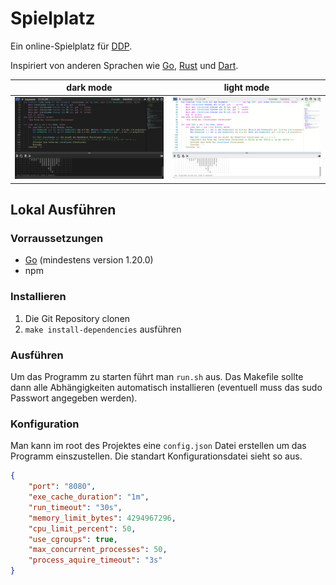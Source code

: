 # Spielplatz

Ein online-Spielplatz für [DDP](https://github.com/DDP-Projekt/Kompilierer).

Inspiriert von anderen Sprachen wie [Go](https://go.dev/play/), [Rust](https://play.rust-lang.org/?version=stable&mode=debug&edition=2021) und [Dart](https://dartpad.dev/?).

| dark mode | light mode |
|---|---|
|![showcase-dark](img/showcase-dark.png)|![showcase-light](img/showcase-light.png)|

## Lokal Ausführen
### Vorraussetzungen
* [Go](https://go.dev/doc/install) (mindestens version 1.20.0)
* npm

### Installieren
1. Die Git Repository clonen
2. `make install-dependencies` ausführen

### Ausführen
Um das Programm zu starten führt man `run.sh` aus.
Das Makefile sollte dann alle Abhängigkeiten automatisch installieren (eventuell muss das sudo Passwort angegeben werden).

### Konfiguration
Man kann im root des Projektes eine `config.json` Datei erstellen um das Programm einszustellen.
Die standart Konfigurationsdatei sieht so aus.
```json
{
	"port": "8080",
	"exe_cache_duration": "1m",
	"run_timeout": "30s",
	"memory_limit_bytes": 4294967296,
	"cpu_limit_percent": 50,
	"use_cgroups": true,
	"max_concurrent_processes": 50,
	"process_aquire_timeout": "3s"
}
```
